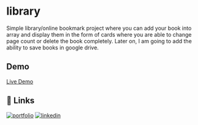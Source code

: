 # library
Simple library/online bookmark project where you can add your book into array and display them in the form of cards where you are able to change page count or delete the book completely. Later on, I am going to add the ability to save books in google drive.
## Demo

<a href="https://aaxtrox.github.io/library/">Live Demo</a>

## 🔗 Links
[![portfolio](https://img.shields.io/badge/my_portfolio-000?style=for-the-badge&logo=ko-fi&logoColor=white)](https://github.com/Aaxtrox)
[![linkedin](https://img.shields.io/badge/linkedin-0A66C2?style=for-the-badge&logo=linkedin&logoColor=white)](https://www.linkedin.com/in/pawel-wojciechowski-908996260/)